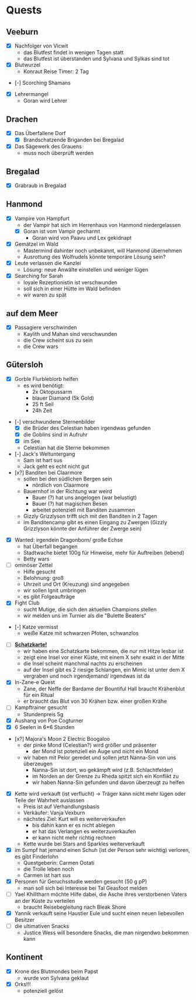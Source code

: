 # Quests
## Veeburn
- [x] Nachfolger von Vicwit
    - das Blutfest findet in wenigen Tagen statt
    - das Blutfest ist überstanden und Sylvana und Sylkas sind tot
- [x] Blutwurzel
    - Konraut Reise Timer: 2 Tag
- [-] Scorching Shamans
- [x] Lehrermangel
    - Goran wird Lehrer

## Drachen
- [x] Das Überfallene Dorf
    - [x] Brandschatzende Briganden bei Bregalad
- [x] Das Sägewerk des Grauens
    - muss noch überprüft werden

## Bregalad
- [x] Grabraub in Bregalad

## Hanmond
- [x] Vampire von Hampfurt
    - der Vampir hat sich im Herrenhaus von Hanmond niedergelassen
    - [x] Goran ist vom Vampir gecharmt
        - Goran wird von Paavu und Lex gekidnapt
- [x] Gemätzel im Wald
    - Mastermind dahinter noch unbekannt, will Hanmond übernehmen
    - Ausrottung des Wolfrudels könnte temporäre Lösung sein?
- [x] Leute verlassen die Kanzlei
    - Lösung: neue Anwälte einstellen und weniger lügen
- [x] Searching for Sarah
    - loyale Rezeptionistin ist verschwunden
    - soll sich in einer Hütte im Wald befinden
    - wir waren zu spät

## auf dem Meer
- [x] Passagiere verschwinden
    - Kaylith und Mahan sind verschwunden
    - die Crew scheint sus zu sein
    - die Crew wars

## Gütersloh
- [x] Gorble Flurbleblorb helfen
    - es wird benötigt:
        - 2x Oktopussarm
        - blauer Diamand (5k Gold)
        - 25 ft Seil
        - 24h Zeit
- [-] verschwundene Sternenbilder
    - [x] die Brüder des Celestian haben irgendwas gefunden
    - [x] die Goblins sind in Aufruhr
    - [x] im See
    - Celestian hat die Sterne bekommen
- [-] Jack's Weltuntergang
    - Sam ist hart sus
    - Jack geht es echt nicht gut
- [x?] Banditen bei Claarmore
    - sollen bei den südlichen Bergen sein
        - nördlich von Claarmore
    - Bauernhof in der Richtung war weird
        - Bauer (?) hat uns angelogen (war belustigt)
        - Bauer (?) hat magischen Besen
        - arbeitet potenziell mit Banditen zusammen
    - Gizzly Grizzlyson trifft sich mit den Banditen in 2 Tagen
    - im Banditencamp gibt es einen Eingang zu Zwergen (Gizzly Grizzlyson könnte der Anführer der Zwerge sein)
- [x] Wanted: irgendein Dragonborn/ große Echse
    - hat Überfall begangen
    - Stadtwache bietet 100g für Hinweise, mehr für Auftreiben (lebend)
    - Betty wars
- [ ] ominöser Zettel
    - Hilfe gesucht
    - Belohnung: groß
    - Uhrzeit und Ort (Kreuzung) sind angegeben
    - wir sollen Ignit umbringen
    - es gibt Folgeaufträge
- [x] Fight Club
    - sucht Mutige, die sich den aktuellen Champions stellen
    - wir melden uns im Turnier als die "Bulette Beaters"
- [-] Katze vermisst
    - weiße Katze mit schwarzen Pfoten, schwanzlos
- [ ] <u>**Schatzkarte!**</u>
    - wir haben eine Schatzkarte bekommen, die nur mit Hitze lesbar ist
    - zeigt eine Insel vor einer Küste, mit einem X sehr exakt in der Mitte
    - die Insel scheint manchmal nachts zu erscheinen
    - auf der Insel gibt es 2 riesige Schlangen, ein Mimic ist unter dem X vergraben und noch irgendjemand/ irgendwas ist da
- [x] In-Zane-e Quest
    - Zane, der Neffe der Bardame der Bountiful Hall braucht Krähenblut für ein Ritual
    - er braucht das Blut von 30 Krähen bzw. einer großen Krähe
- [ ] Kampftrainer gesucht
    - Stundenpreis 5g
- [x] Aushang von Poe Cogturner
- [x] 6 Seelen in 6*6 Stunden
- [x?] Majora's Moon 2 Electric Boogaloo
    - der pinke Mond (Celestian?) wird größer und präsenter
        - der Mond ist potenziell ein Auge und nicht ein Mond
    - wir haben mit Pelor geredet und sollen jetzt Nanna-Sin von uns überzeugen
        - Nanna-Sin ist dort, wo gekämpft wird (z.B. Schlachtfelder)
        - im Norden an der Grenze zu Rheda spitzt sich ein Konflikt zu
        - wir haben Nanna-Sin gefunden und davon überzeugt zu helfen
- [x] Kette wird verkauft (ist verflucht) -> Träger kann nicht mehr lügen oder Teile der Wahrheit auslassen
    - Preis ist auf Verhandlungsbasis
    - Verkäufer: Vanja Vexburn
    - nächstes Ziel: Kurt will es weiterverkaufen
        - bis dahin kann er es nicht ablegen
        - er hat das Verlangen es weiterzuverkaufen
        - er kann nicht mehr richtig rechnen
    - Kette wurde bei Stars and Sparkles weiterverkauft
- [x] im Sumpf hat jemand einen Schuh (ist der Person sehr wichtig) verloren, es gibt Finderlohn
    - Questgeberin: Carmen Ootati
    - die Trolle leben noch
    - Carmen ist hart sus
- [x] Personen für Geruchsstudie werden gesucht (50 g pP)
    - man soll sich bei Interesse bei Tal Geasfoot melden
- [ ] Yael Khilltharn möchte Hilfe dabei, die Asche ihres verstorbenen Vaters an der Küste zu verteilen
    - braucht Reisebegleitung nach Bleak Shore
- [x] Yannik verkauft seine Haustier Eule und sucht einen neuen liebevollen Besitzer
- [ ] die ultimativen Snacks
    - Justice Wess will besondere Snacks, die man nirgendwo bekommen kann

## Kontinent
- [x] Krone des Blutmondes beim Papst
    - wurde von Sylvana geklaut
- [x] Orks!!!
    - potenziell gelöst
